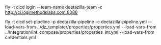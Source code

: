 fly -t cicd login --team-name deetazilla-team -c http://ci.logimethodslabs.com:8080

fly -t cicd set-pipeline -p deetazilla-pipeline -c deetazilla-pipeline.yml --load-vars-from ../dz_templater/properties/properties.yml --load-vars-from ../integration/int_compose/properties/properties_int.yml --load-vars-from credentials.yml